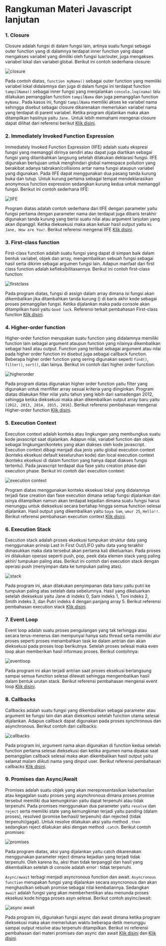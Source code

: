 # Rangkuman Materi Javascript lanjutan

### 1. Closure
Closure adalah fungsi di dalam fungsi lain, artinya suatu fungsi sebagai outer function yang di dalamnya terdapat inner function yang dapat mengakses variabel yang dimiliki oleh fungsi luar/outer, juga mengakses variabel lokal dan variabel global. Berikut ini contoh sederhana closure:

![closure](https://user-images.githubusercontent.com/104087436/193445605-5112430d-4e75-4945-835b-54bcad150e54.png)

Pada contoh diatas, `function myNama()` sebagai outer function yang memiliki variabel lokal didalamnya dan juga di dalam fungsi ini terdapat function `tampilNama()` sebagai inner fungsi yang menjalankan `console.log(nama)` lalu dilakukan pemanggilan function `tampilNama` dan juga pemanggilan function `myNama.` Pada kasus ini, fungsi `tampilNama` memiliki akses ke variabel nama sehingga disebut sebagai closure dikarenakan memerlukan variabel nama yang terdapat di parent variabel. Ketika program dijalankan maka akan ditampilkan hasilnya yaitu `Jane.`
Untuk lebih memahami mengenai closure dapat dilihat dari referensi berikut [Klik disini](https://developer.mozilla.org/en-US/docs/Web/JavaScript/Closures).

### 2. Immediately Invoked Function Expression
Immediately Invoked Function Expression (IIFE) adalah suatu ekspresi fungsi yang memanggil dirinya sendiri atau dapat juga diartikan sebagai fungsi yang ditambahkan langsung setelah dilakukan deklarasi fungsi. IIFE digunakan bertujuan untuk menghindari global namespace pollution yang berakibat adanya tabrakan/collisions antar nama fungsi ataupun variabel yang digunakan. Pada IIFE dapat menggunakan dua pasang tanda kurung buka dan tutup. Untuk kurung pertama sebagai tempat mendeklarasikan anonymous function expression sedangkan kurung kedua untuk memanggil fungsi. Berikut ini contoh sederhana IIFE:

![IIFE](https://user-images.githubusercontent.com/104087436/193565327-2a1c0232-5145-45c7-9e97-caafb315a461.png)

Program diatas adalah contoh sederhana dari IIFE dengan parameter yaitu fungsi pertama dengan parameter nama dan terdapat juga dibaris terakhir digunakan tanda kurung yang berisi suatu nilai atau argument lanjutan yang akan dipanggil. Ketika dieksekusi maka akan keluar hasil output yaitu `Hi Jane, How are You!`.
Berikut referensi mengenai IIFE [Klik disini](https://www.geeksforgeeks.org/javascript-immediately-invoked-function-expressions-iife/).

### 3. First-class function
First-class function adalah suatu fungsi yang dapat di simpan baik dalam bentuk variabel, objek dan array, mengembalikan sebuah fungsi sebagai hasil serta dikirim sebagai argumen fungsi lain. Adapun manfaat dari first class function adalah kefleksibilitasannya. Berikut ini contoh first-class function:

![firstclass](https://user-images.githubusercontent.com/104087436/193565386-c0b0ab84-945e-452c-b503-b2e8c13f086b.png)

Pada program diatas, fungsi di assign dalam array dimana isi fungsi akan dikembalikan jika ditambahkan tanda kurung () di baris akhir kode sebagai proses pemanggilan fungsi. Ketika dijalankan maka pada console akan ditampilkan hasil yaitu `Good luck`. 
Referensi terkait pembahasan First-class function [Klik disini](https://www.geeksforgeeks.org/what-is-the-first-class-function-in-javascript/).

### 4. Higher-order function
Higher-order function merupakan suatu function yang didalamnya memiliki function lain sebagai argument ataupun function yang nilainya dikembalikan sebagai hasil atau output. Function yang terlibat sebagai argument atau nilai pada higher order function ini disebut juga sebagai callback function. Beberapa higher order function yang sering digunakan seperti `find()`, `filter()`, `sort()`, dan lainya. Berikut ini contoh dari higher order function:

![higherorder](https://user-images.githubusercontent.com/104087436/193565412-52954d71-599b-493e-815c-7cae49ac8ead.png)

Pada program diatas digunakan higher order function yaitu filter yang digunakan untuk menfilter array sesuai kriteria yang diinginkan. Program diatas dilakukan filter nilai yaitu tahun yang lebih dari samadengan 2012, sehingga ketika dieksekusi maka akan dikembalikan output array baru yaitu `[2012, 2013, 2014, 2015, 2016]`.
Berikut referensi pembahasan mengenai Higher-order function [Klik disini](https://medium.com/skyshidigital/higher-order-function-in-js-dd9499272ec7).

### 5. Execution Context
Execution context adalah konteks atau lingkungan yang membungkus suatu kode javascript saat dijalankan. Adapun nilai, variabel function dan objek sebagai lingkungan/konteks yang akan diakses oleh kode javascript. Execution context dibagi menjadi dua jenis yaitu global execution context (konteks eksekusi default keseluruhan kode) dan local execution context (konteks eksekusi di dalam function yang hanya dapat diakses fungsi tertentu). Pada javascript terdapat dua fase yaitu creation phase dan execution phase. Berikut ini contoh dari execution context:

![execution context](https://user-images.githubusercontent.com/104087436/193565521-f8058fe7-db19-4794-a445-60f3f3bad3f1.png)

Program diatas menggunakan konteks eksekusi lokal yang didalamnya terjadi fase creation dan fase execution dimana setiap fungsi dijalankan dan isinya ditampilkan namun akan terdapat kejadian dimana suatu fungsi harus menunggu untuk dieksekusi secara bertahap hingga semua function selesai dijalankan. Hasil output yang dikembalikan yaitu `Saya Sam`, `umur 25`, `Hello!!`. Berikut referensi pembahasan execution context [Klik disini](https://www.freecodecamp.org/news/execution-context-how-javascript-works-behind-the-scenes/#amp_tf=Dari%20%251%24s&aoh=16647145406557&referrer=https%3A%2F%2Fwww.google.com&ampshare=https%3A%2F%2Fwww.freecodecamp.org%2Fnews%2Fexecution-context-how-javascript-works-behind-the-scenes%2F).

### 6. Execution Stack
Execution stack adalah proses eksekusi tumpukan struktur data yang menggunakan prinsip Last In First Out/LIFO yaitu data yang terakhir dimasukkan maka data tersebut akan pertama kali dikeluarkan. Pada proses ini dilakukan operasi seperti push, pop, peek data elemen stack yang paling akhir/ tumpukan paling atas. Berikut ini contoh dari execution stack dengan operasi push (menyimpan data ke tumpukan paling atas).

![stack](https://user-images.githubusercontent.com/104087436/193565541-4efb4f75-064f-4845-bbbf-3197b148773d.png)

Pada program ini, akan dilakukan penyimpanan data baru yaitu putri ke tumpukan paling atas setelah data sebelumnya. Hasil yang dikeluarkan setelah dieksekusi yaitu Jane di indeks 0, Sam indeks 1, Toni indeks 2, Smith indeks 3, dan Putri indeks 4 dengan panjang array 5. Berikut referensi pembahasan execution stack [Klik disini](https://blog.bitsrc.io/understanding-execution-context-and-execution-stack-in-javascript-1c9ea8642dd0). 

### 7. Event Loop
Event loop adalah suatu proses pengulangan yang tak terhingga atau secara terus-menerus dan mempunyai hanya satu thread serta memiliki alur proses seperti proses menambahkan task ke dalam antrian dan akan dieksekusi pada proses loop berikutnya. Setelah proses selesai maka even loop akan memberikan hasil informasi proses. Berikut contohnya:

![eventloop](https://user-images.githubusercontent.com/104087436/193565583-9aee9793-e32a-4741-b068-f85c5b7f9d19.png)

Pada program ini akan terjadi antrian saat proses eksekusi berlangsung sampai semua function selesai dilewati sehingga mengembalikan hasil dalam bentuk urutan stack. Berikut referensi pembahasan mengenai event loop [Klik disini](https://developer.mozilla.org/en-US/docs/Web/JavaScript/EventLoop).

### 8. Callbacks
Callbacks adalah suatu fungsi yang dikembalikan sebagai parameter atau argument ke fungsi lain dan akan dieksekusi setelah function utama selesai dijalankan. Adapun callback dapat digunakan pada proses synchronous dan asynchronous. Berikut contoh dari callbacks:

![callbacks](https://user-images.githubusercontent.com/104087436/193565602-d4d048c6-c0d1-43b9-9bce-1449ceb734de.png)

Pada program ini, argument nama akan digunakan di function kedua setelah function pertama selesai dieksekusi dan ketika argumen nama dipakai saat pemanggilan callback selesai maka akan dikembalikan hasil output yaitu selamat malam diikuti nama yang dinput user. Berikut referensi pembahasan callbacks [Klik disini](https://medium.com/coderupa/panduan-komplit-asynchronous-programming-pada-javascript-part-2-callback-3a717df6cfdf).

### 9. Promises dan Async/Await
Promises adalah suatu objek yang akan merepresentasikan keberhasilan atau kegagalan suatu proses yang asynchronous dimana proses promise tersebut memiliki dua kemungkinan yaitu dapat terpenuhi atau tidak terpenuhi. Pada promises menggunakan dua parameter yaitu `resolve` dan `reject` serta memiliki state yang kemungkinan terjadi yaitu panding (dalam proses), resolved (promise berhasil/ terpenuhi) dan rejected (tidak terpenuhi/gagal). Untuk resolve dilakukan aksi yaitu method `.then` sedangkan reject dilakukan aksi dengan method `.catch`. Berikut contoh promises:

![promises](https://user-images.githubusercontent.com/104087436/193604543-64be4451-1e36-450c-8e5a-f075cf2355ce.png)

Pada program diatas, aksi yang dijalankan yaitu catch dikarenakan menggunakan parameter reject dimana kejadian yang terjadi tidak terpenuhi. Oleh karena itu, aksi  than tidak terpanggil dan hasil yang dikembalikan setelah di console adalah error : tidak terpenuhi. 

`Async/await` terbagi menjadi asyncronous function dan await. `Asyncronous function` merupakan fungsi yang dijalankan secara asyncronous dan akan menghasilkan sebuah promise sebagai nilai kembaliannya. Sedangkan `await` adalah fungsi yang akan memberhentikan atau menunda proses eksekusi kode hingga proses asyn selesai. Berikut contoh asyinc/await:

![async await](https://user-images.githubusercontent.com/104087436/193604655-0956a7d0-574e-428d-8bab-38afbbdc9785.png)

Pada program ini, digunakan fungsi async dan await dimana ketika program dieksekusi maka akan memerlukan waktu beberapa detik menunggu sampai output resolve atau terpenuhi ditampilkan. Berikut ini referensi pembahasan dari materi promises dan async dan await [Klik disini](https://www.w3schools.com/js/js_async.asp) dan [Klik disini](https://www.kawankoding.id/javascript-async-await/). 
